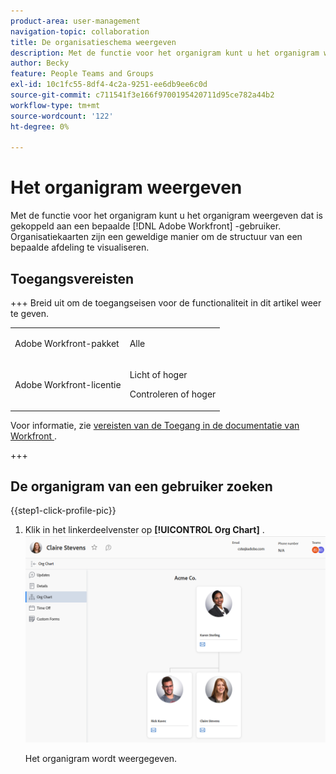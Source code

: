 ```yaml
---
product-area: user-management
navigation-topic: collaboration
title: De organisatieschema weergeven
description: Met de functie voor het organigram kunt u het organigram weergeven dat is gekoppeld aan een bepaalde Adobe Workfront-gebruiker. Organisatiekaarten zijn een geweldige manier om de structuur van een bepaalde afdeling te visualiseren.
author: Becky
feature: People Teams and Groups
exl-id: 10c1fc55-8df4-4c2a-9251-ee6db9ee6c0d
source-git-commit: c711541f3e166f9700195420711d95ce782a44b2
workflow-type: tm+mt
source-wordcount: '122'
ht-degree: 0%

---
```


# Het organigram weergeven

Met de functie voor het organigram kunt u het organigram weergeven dat is gekoppeld aan een bepaalde [!DNL Adobe Workfront] -gebruiker. Organisatiekaarten zijn een geweldige manier om de structuur van een bepaalde afdeling te visualiseren.

## Toegangsvereisten

+++ Breid uit om de toegangseisen voor de functionaliteit in dit artikel weer te geven.

<table style="table-layout:auto">
 <col> 
 <col> 
 <tbody> 
  <tr> 
   <td>Adobe Workfront-pakket</td> 
   <td><p>Alle</p></td> 
  </tr> 
  <tr> 
   <td>Adobe Workfront-licentie</td> 
   <td>
   <p>Licht of hoger</p>
   <p>Controleren of hoger</p></td>
  </tr> 
 </tbody> 
</table>

Voor informatie, zie [&#x200B; vereisten van de Toegang in de documentatie van Workfront &#x200B;](/help/quicksilver/administration-and-setup/add-users/access-levels-and-object-permissions/access-level-requirements-in-documentation.md).

+++

## De organigram van een gebruiker zoeken

{{step1-click-profile-pic}}

1. Klik in het linkerdeelvenster op **[!UICONTROL Org Chart]** .
   ![&#x200B; grafiek van de Organisatie &#x200B;](assets/org-chart-2025.png)

   Het organigram wordt weergegeven.
